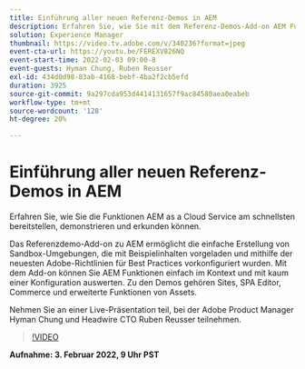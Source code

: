```yaml
---
title: Einführung aller neuen Referenz-Demos in AEM
description: Erfahren Sie, wie Sie mit dem Referenz-Demos-Add-on AEM Funktionen von am schnellsten bereitstellen, demonstrieren und untersuchen können.
solution: Experience Manager
thumbnail: https://video.tv.adobe.com/v/340236?format=jpeg
event-cta-url: https://youtu.be/FEREXV826NQ
event-start-time: 2022-02-03 09:00-8
event-guests: Hyman Chung, Ruben Reusser
exl-id: 434d0d98-83ab-4168-bebf-4ba2f2cb5efd
duration: 3925
source-git-commit: 9a297cda953d4414131657f9ac84580aea0eabeb
workflow-type: tm+mt
source-wordcount: '128'
ht-degree: 20%

---
```


# Einführung aller neuen Referenz-Demos in AEM

Erfahren Sie, wie Sie die Funktionen AEM as a Cloud Service am schnellsten bereitstellen, demonstrieren und erkunden können.

Das Referenzdemo-Add-on zu AEM ermöglicht die einfache Erstellung von Sandbox-Umgebungen, die mit Beispielinhalten vorgeladen und mithilfe der neuesten Adobe-Richtlinien für Best Practices vorkonfiguriert wurden. Mit dem Add-on können Sie AEM Funktionen einfach im Kontext und mit kaum einer Konfiguration auswerten. Zu den Demos gehören Sites, SPA Editor, Commerce und erweiterte Funktionen von Assets.

Nehmen Sie an einer Live-Präsentation teil, bei der Adobe Product Manager Hyman Chung und Headwire CTO Ruben Reusser teilnehmen.

>[!VIDEO](https://video.tv.adobe.com/v/340236/?quality=12&learn=on)

**Aufnahme: 3. Februar 2022, 9 Uhr PST**

